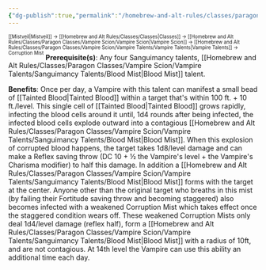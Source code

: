 ```yaml
---
{"dg-publish":true,"permalink":"/homebrew-and-alt-rules/classes/paragon-classes/vampire-scion/vampire-talents/sanguimancy-talents/corruption-mist/"}
---
```


<sup><sup>[[Mistveil\|Mistveil]] → [[Homebrew and Alt Rules/Classes/Classes\|Classes]] → [[Homebrew and Alt Rules/Classes/Paragon Classes/Vampire Scion/Vampire Scion\|Vampire Scion]] → [[Homebrew and Alt Rules/Classes/Paragon Classes/Vampire Scion/Vampire Talents/Vampire Talents\|Vampire Talents]] → Corruption Mist</sup></sup>
**Prerequisite(s)**: Any four Sanguimancy talents, [[Homebrew and Alt Rules/Classes/Paragon Classes/Vampire Scion/Vampire Talents/Sanguimancy Talents/Blood Mist\|Blood Mist]] talent.

**Benefits**: Once per day, a Vampire with this talent can manifest a small bead of [[Tainted Blood\|Tainted Blood]] within a target that's within 100 ft. + 10 ft./level. This single cell of [[Tainted Blood\|Tainted Blood]] grows rapidly, infecting the blood cells around it until, 1d4 rounds after being infected, the infected blood cells explode outward into a contagious [[Homebrew and Alt Rules/Classes/Paragon Classes/Vampire Scion/Vampire Talents/Sanguimancy Talents/Blood Mist\|Blood Mist]]. When this explosion of corrupted blood happens, the target takes 1d8/level damage and can make a Reflex saving throw (DC 10 + ½ the Vampire's level + the Vampire's Charisma modifier) to half this damage. In addition a [[Homebrew and Alt Rules/Classes/Paragon Classes/Vampire Scion/Vampire Talents/Sanguimancy Talents/Blood Mist\|Blood Mist]] forms with the target at the center. Anyone other than the original target who breaths in this mist (by failing their Fortitude saving throw and becoming staggered) also becomes infected with a weakened Corruption Mist which takes effect once the staggered condition wears off. These weakened Corruption Mists only deal 1d4/level damage (reflex half), form a [[Homebrew and Alt Rules/Classes/Paragon Classes/Vampire Scion/Vampire Talents/Sanguimancy Talents/Blood Mist\|Blood Mist]] with a radius of 10ft, and are not contagious. At 14th level the Vampire can use this ability an additional time each day. 